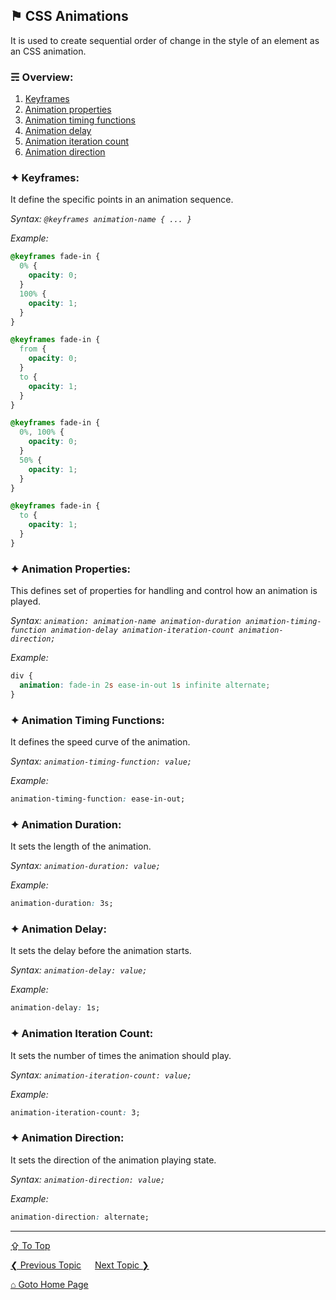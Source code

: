 ## &#9873; CSS Animations
It is used to create sequential order of change in the style of an element as an CSS animation.

### &#9780; Overview:
1. [Keyframes](#-keyframes)
2. [Animation properties](#-animation-properties)
3. [Animation timing functions](#-animation-timing-functions)
4. [Animation delay](#-animation-delay)
5. [Animation iteration count](#-animation-iteration-count)
6. [Animation direction](#-animation-direction)

### &#10022; Keyframes:
It define the specific points in an animation sequence.

*Syntax: `@keyframes animation-name { ... }`*

*Example:*
```css
@keyframes fade-in {
  0% {
    opacity: 0;
  }
  100% {
    opacity: 1;
  }
}
```

```css
@keyframes fade-in {
  from {
    opacity: 0;
  }
  to {
    opacity: 1;
  }
}
```

```css
@keyframes fade-in {
  0%, 100% {
    opacity: 0;
  }
  50% {
    opacity: 1;
  }
}
```

```css
@keyframes fade-in {
  to {
    opacity: 1;
  }
}
```

### &#10022; Animation Properties:
This defines set of properties for handling and control how an animation is played.

*Syntax: `animation: animation-name animation-duration animation-timing-function animation-delay animation-iteration-count animation-direction;`*

*Example:*
```css
div {
  animation: fade-in 2s ease-in-out 1s infinite alternate;
}
```

### &#10022; Animation Timing Functions:
It defines the speed curve of the animation.

*Syntax: `animation-timing-function: value;`*

*Example:*
```css
animation-timing-function: ease-in-out;
```

### &#10022; Animation Duration:
It sets the length of the animation.

*Syntax: `animation-duration: value;`*

*Example:*
```css
animation-duration: 3s;
```

### &#10022; Animation Delay:
It sets the delay before the animation starts.

*Syntax: `animation-delay: value;`*

*Example:*
```css
animation-delay: 1s;
```

### &#10022; Animation Iteration Count:
It sets the number of times the animation should play.

*Syntax: `animation-iteration-count: value;`*

*Example:*
```css
animation-iteration-count: 3;
```

### &#10022; Animation Direction:
It sets the direction of the animation playing state.

*Syntax: `animation-direction: value;`*

*Example:*
```css
animation-direction: alternate;
```

---
[&#8682; To Top](#-css-animations)

[&#10094; Previous Topic](../docs/responsive-design.md) &emsp; [Next Topic &#10095;](../docs/css-transitions.md)

[&#8962; Goto Home Page](../README.md)
